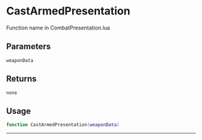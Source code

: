 # CastArmedPresentation
Function name in CombatPresentation.lua
## Parameters
`weaponData`
## Returns
`none`
## Usage
```lua
function CastArmedPresentation(weaponData)
```
---
